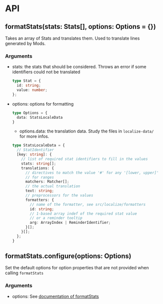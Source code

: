 # API

## formatStats(stats: Stats[], options: Options = {})
Takes an array of Stats and translates them. Used to translate lines
generated by Mods.

### Arguments <a name="formatStats-args"></a>
- stats: the stats that should be considered. Throws an error if
  some identifiers could not be translated
  ```typescript
  type Stat = {
    id: string;
    value: number;
  };
  ```
- options: options for formatting
  ```typescript
  type Options = {
    data: StatsLocaleData
  }
  ```
  - options.data: the translation data. Study the files in `localize-data/` 
    for more infos.
  
  ```typescript
  type StatsLocaleData = {
    // StatIdentifier
    [key: string]: {
      // list of required stat identifiers to fill in the values
      stats: string[]; 
      translations: {
        // directives to match the value '#' for any '[lower, upper]' 
        // for ranges
        matchers: Matcher[];
        // the actual translation
        text: string; 
        // preprocessors for the values
        formatters: {
          // name of the formatter, see src/localize/formatters
          id: string; 
          // 1-based array indef of the required stat value 
          // or a reminder tooltip
          arg: ArrayIndex | ReminderIdentifier;
        }[]; 
      }[];
    };
  }
  ```

## formatStats.configure(options: Options)
Set the default options for option properties that are not provided
when calling `formatStats`

### Arguments
- options: See [documentation of formatStats](#formatStats-args)
